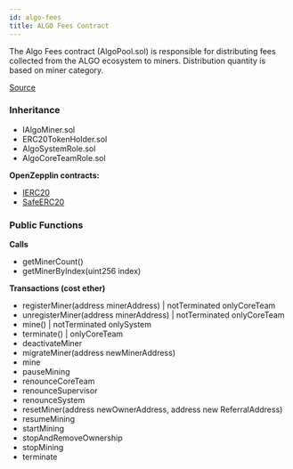 ```yaml
---
id: algo-fees
title: ALGO Fees Contract
---
```


The Algo Fees contract (AlgoPool.sol) is responsible for distributing fees collected from the ALGO ecosystem to miners. Distribution quantity is based on miner category.

[Source](https://github.com/Superalgos/ALGOToken/blob/master/labs/algo-token-distribution/src/AdvancedAlgos.AlgoToken.AlgoTokenDistribution/SmartContracts/src/AlgoFees.sol)

### Inheritance

- IAlgoMiner.sol
- ERC20TokenHolder.sol
- AlgoSystemRole.sol
- AlgoCoreTeamRole.sol

**OpenZepplin contracts:**

- [IERC20](https://openzeppelin.org/api/docs/token_ERC20_IERC20.html)
- [SafeERC20](https://openzeppelin.org/api/docs/token_ERC20_SafeERC20.html)

### Public Functions

**Calls**

- getMinerCount()
- getMinerByIndex(uint256 index)


**Transactions (cost ether)**

- registerMiner(address minerAddress) | notTerminated onlyCoreTeam
- unregisterMiner(address minerAddress) | notTerminated onlyCoreTeam
- mine() | notTerminated onlySystem
- terminate() | onlyCoreTeam
- deactivateMiner
- migrateMiner(address newMinerAddress)
- mine
- pauseMining
- renounceCoreTeam
- renounceSupervisor
- renounceSystem
- resetMiner(address newOwnerAddress, address new ReferralAddress)
- resumeMining
- startMining
- stopAndRemoveOwnership
- stopMining
- terminate




